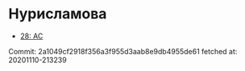 # Нурисламова
- [28: AC](28.md)

Commit: 2a1049cf2918f356a3f955d3aab8e9db4955de61
 fetched at: 20201110-213239
